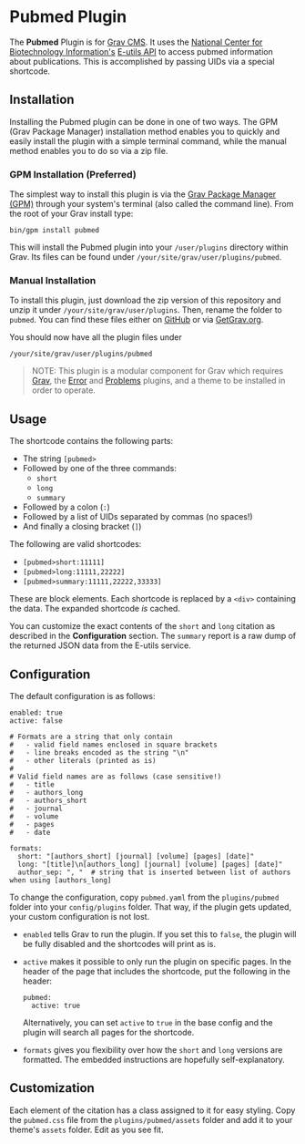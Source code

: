 # Pubmed Plugin

The **Pubmed** Plugin is for [Grav CMS](http://github.com/getgrav/grav). It uses the [National Center for Biotechnology Information's](https://www.ncbi.nlm.nih.gov/) [E-utils API](https://www.ncbi.nlm.nih.gov/books/NBK25500/) to access pubmed information about publications. This is accomplished by passing UIDs via a special shortcode.

## Installation

Installing the Pubmed plugin can be done in one of two ways. The GPM (Grav Package Manager) installation method enables you to quickly and easily install the plugin with a simple terminal command, while the manual method enables you to do so via a zip file.

### GPM Installation (Preferred)

The simplest way to install this plugin is via the [Grav Package Manager (GPM)](http://learn.getgrav.org/advanced/grav-gpm) through your system's terminal (also called the command line).  From the root of your Grav install type:

    bin/gpm install pubmed

This will install the Pubmed plugin into your `/user/plugins` directory within Grav. Its files can be found under `/your/site/grav/user/plugins/pubmed`.

### Manual Installation

To install this plugin, just download the zip version of this repository and unzip it under `/your/site/grav/user/plugins`. Then, rename the folder to `pubmed`. You can find these files either on [GitHub](https://github.com/Perlkonig/grav-plugin-pubmed) or via [GetGrav.org](http://getgrav.org/downloads/plugins#extras).

You should now have all the plugin files under

    /your/site/grav/user/plugins/pubmed
	
> NOTE: This plugin is a modular component for Grav which requires [Grav](http://github.com/getgrav/grav), the [Error](https://github.com/getgrav/grav-plugin-error) and [Problems](https://github.com/getgrav/grav-plugin-problems) plugins, and a theme to be installed in order to operate.

## Usage

The shortcode contains the following parts:

  - The string `[pubmed>`
  - Followed by one of the three commands:
    - `short`
    - `long`
    - `summary`
  - Followed by a colon (`:`)
  - Followed by a list of UIDs separated by commas (no spaces!)
  - And finally a closing bracket (`]`)

The following are valid shortcodes:

  - `[pubmed>short:11111]`
  - `[pubmed>long:11111,22222]`
  - `[pubmed>summary:11111,22222,33333]`

These are block elements. Each shortcode is replaced by a `<div>` containing the data. The expanded shortcode *is* cached.

You can customize the exact contents of the `short` and `long` citation as described in the **Configuration** section. The `summary` report is a raw dump of the returned JSON data from the E-utils service.

## Configuration

The default configuration is as follows:

```
enabled: true
active: false

# Formats are a string that only contain 
#   - valid field names enclosed in square brackets
#   - line breaks encoded as the string "\n"
#   - other literals (printed as is)
#
# Valid field names are as follows (case sensitive!)
#   - title
#   - authors_long
#   - authors_short
#   - journal
#   - volume
#   - pages
#   - date

formats:
  short: "[authors_short] [journal] [volume] [pages] [date]"
  long: "[title]\n[authors_long] [journal] [volume] [pages] [date]"
  author_sep: ", "  # string that is inserted between list of authors when using [authors_long]
```

To change the configuration, copy `pubmed.yaml` from the `plugins/pubmed` folder into your `config/plugins` folder. That way, if the plugin gets updated, your custom configuration is not lost.

- `enabled` tells Grav to run the plugin. If you set this to `false`, the plugin will be fully disabled and the shortcodes will print as is.

- `active` makes it possible to only run the plugin on specific pages. In the header of the page that includes the shortcode, put the following in the header:

  ```
  pubmed:
    active: true
  ```

  Alternatively, you can set `active` to `true` in the base config and the plugin will search all pages for the shortcode.

- `formats` gives you flexibility over how the `short` and `long` versions are formatted. The embedded instructions are hopefully self-explanatory.

## Customization

Each element of the citation has a class assigned to it for easy styling. Copy the `pubmed.css` file from the `plugins/pubmed/assets` folder and add it to your theme's ``assets`` folder. Edit as you see fit.

